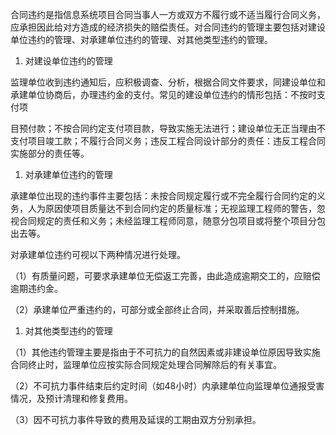 
合同违约是指信息系统项目合同当事人一方或双方不履行或不适当履行合同义务，应承担因此给对方造成的经济损失的赔偿责任。对合同违约的管理主要包括对建设单位违约的管理、对承建单位违约的管理、对其他类型违约的管理。

1. 对建设单位违约的管理

监理单位收到违约通知后，应积极调查、分析，根据合同文件要求，同建设单位和承建单位协商后，办理违约金的支付。常见的建设单位违约的情形包括：不按时支付项

目预付款；不按合同约定支付项目款，导致实施无法进行；建设单位无正当理由不支付项目竣工款；不履行合同义务；违反工程合同设计部分的责任：违反工程合同实施部分的责任等。

1. 对承建单位违约的管理

承建单位出现的违约事件主要包括：未按合同规定履行或不完全履行合同约定的义务，人为原因使项目质量达不到合同约定的质量标准；无视监理工程师的警告，忽视合同规定的责任和义务；未经监理工程师同意，随意分包项目或将整个项目分包出去等。

对承建单位违约可视以下两种情况进行处理。

（1）有质量问题，可要求承建单位无偿返工完善，由此造成逾期交工的，应赔偿逾期违约金。

（2）承建单位严重违约的，可部分或全部终止合同，并采取善后控制措施。

1. 对其他类型违约的管理

（1）其他违约管理主要是指由于不可抗力的自然因素或非建设单位原因导致实施合同终止时，监理单位应按实际合同规定处理合同解除后的有关事宜。

（2）不可抗力事件结束后约定时间（如48小时）内承建单位向监理单位通报受害情况，及预计清理和修复费用。

（3）因不可抗力事件导致的费用及延误的工期由双方分别承担。
